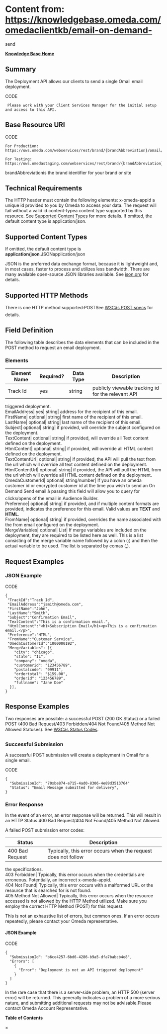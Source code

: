 # Content from: https://knowledgebase.omeda.com/omedaclientkb/email-on-demand-
send

[**Knowledge Base Home**](../omedaclientkb/)

## Summary

The Deployment API allows our clients to send a single Omail email deployment.

CODE

    
    
     Please work with your Client Services Manager for the initial setup and access to this API.
    

## Base Resource URI

CODE

    
    
    For Production: https://ows.omeda.com/webservices/rest/brand/{brandAbbreviation}/omail/deployemails/*
    
    For Testing: https://ows.omedastaging.com/webservices/rest/brand/{brandAbbreviation}/omail/deployemails/*
    

brandAbbreviationis the brand identifier for your brand or site

## Technical Requirements

The HTTP header must contain the following elements: x-omeda-appid a unique id
provided to you by Omeda to access your data. The request will fail without a
valid id.content-typea content type supported by this resource. See [Supported
Content Types](../omedaclientkb/email-on-demand-send) for more details. If
omitted, the default content type is application/json.

## Supported Content Types

If omitted, the default content type is
**application/json**.JSONapplication/json

JSON is the preferred data exchange format, because it is lightweight and, in
most cases, faster to process and utilizes less bandwidth. There are many
available open-source JSON libraries available. See
[json.org](http://www.json.org/) for details.

## Supported HTTP Methods

There is one HTTP method supported:POSTSee [W3Câs POST
specs](http://www.w3.org/Protocols/rfc2616/rfc2616-sec9.html#sec9.5) for
details.

## Field Definition

The following table describes the data elements that can be included in the
POST method to request an email deployment.

### Elements

Element Name| Required?| Data Type| Description  
---|---|---|---  
Track Id| yes| string| publicly viewable tracking id for the relevant API
triggered deployment.  
EmailAddress| yes| string| address for the recipient of this email.  
FirstName| optional| string| first name of the recipient of this email.  
LastName| optional| string| last name of the recipient of this email.  
Subject| optional| string| if provided, will override the subject configured
on the deployment.  
TextContent| optional| string| if provided, will override all Text content
defined on the deployment.  
HtmlContent| optional| string| if provided, will override all HTML content
defined on the deployment.  
TextContentUrl| optional| string| if provided, the API will pull the text from
the url which will override all text content defined on the deployment.  
HtmlContentUrl| optional| string| if provided, the API will pull the HTML from
the url which will override all HTML content defined on the deployment.  
OmedaCustomerId| optional| string/number| If you have an omeda customer id or
encrypted customer id at the time you wish to send an On Demand Send email â
passing this field will allow you to query for clicks/opens of the email in
Audience Builder.  
Preference| optional| string| if provided, and if multiple content formats are
provided, indicates the preference for this email. Valid values are **TEXT**
and **HTML**.  
FromName| optional| string| if provided, overrides the name associated with
the from email configured on the deployment.  
MergeVariables| optional| List| If merge variables are included on the
deployment, they are required to be listed here as well. This is a list
consisting of the merge variable name followed by a colon (:) and then the
actual variable to be used. The list is separated by comas (,).  
  
## Request Examples

### JSON Example

CODE

    
    
    {
     "TrackId":"Track Id",
     "EmailAddress":"jsmith@omeda.com",
     "FirstName":"John",
     "LastName":"Smith",
     "Subject":"Confirmation Email",
     "TextContent":"This is a confirmation email.",
     "HtmlContent":"<h1>Subscription Email</h1><p>This is a confirmation email.</p>",
     "Preference":"HTML",
     "FromName":"Customer Service",
     "OmedaCustomerId":"1000000192",
     "MergeVariables": [{
        "city": "chicago",
        "state": "IL",
        "company": "omeda",
        "customerid": "123456789",
        "postalcode": "99911",
        "ordertotal": "$159.00",
        "orderid": "123456789",
        "fullname": "Jane Doe"
      }],
    }
    
    

## Response Examples

Two responses are possible: a successful POST (200 OK Status) or a failed POST
(400 Bad Request/403 Forbidden/404 Not Found/405 Method Not Allowed Statuses).
See [W3Câs Status
Codes](http://www.w3.org/Protocols/rfc2616/rfc2616-sec10.html).

### Successful Submission

A successful POST submission will create a deployment in Omail for a single
email.

CODE

    
    
    {
      "SubmissionId": "70xbe874-e715-4ad0-8306-4e89d3513764"
      "Status": "Email Message submitted for delivery",
    }
    
    

### Error Response

In the event of an error, an error response will be returned. This will result
in an HTTP Status 400 Bad Request/404 Not Found/405 Method Not Allowed.

A failed POST submission error codes:

Status| Description  
---|---  
400 Bad Request| Typically, this error occurs when the request does not follow
the specifications.  
403 Forbidden| Typically, this error occurs when the credentials are
erroneous. Potentially, an incorrect x-omeda-appid.  
404 Not Found| Typically, this error occurs with a malformed URL or the
resource that is searched for is not found.  
405 Method Not Allowed| Typically, this error occurs when the resource
accessed is not allowed by the HTTP Method utilized. Make sure you employ the
correct HTTP Method (POST) for this request.  
  
This is not an exhaustive list of errors, but common ones. If an error occurs
repeatedly, please contact your Omeda representative.

#### JSON Example

CODE

    
    
    {
      "SubmissionId": "b6ce4257-6bd6-4286-b9a5-dfa7babcb4e8",
      "Errors": [
        {
          "Error": "Deployment is not an API triggered deployment"
        }
      ]
    }
    

In the rare case that there is a server-side problem, an HTTP 500 (server
error) will be returned. This generally indicates a problem of a more serious
nature, and submitting additional requests may not be advisable.Please contact
Omeda Account Representative.

**Table of Contents**

×

